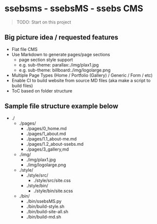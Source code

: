 # ssebsms - ssebsMS - ssebs CMS

> TODO: Start on this project

## Big picture idea / requested features
- Flat file CMS
- Use Markdown to generate pages/page sections
    - page section style support 
    - e.g. sub-theme: parallax:./img/plax1.jpg
    - e.g. sub-theme: billboard:./img/logolarge.png
- Multiple Page Types (Home / Portfolio (Gallery) / Generic / Form / etc)
- Enable CI to build website from source MD files (aka make a script to build files)
- ToC based on folder structure

## Sample file structure example below
- ./
    - ./pages/
        - ./pages/0_home.md
        - ./pages/1_about.md
        - ./pages/1.1_about-me.md
        - ./pages/1.2_about-ssebs.md
        - ./pages/3_gallery,md
    - ./img/
        - ./img/plax1.jpg
        - ./img/logolarge.png
    - ./style/
        - ./style/src/
            - ./style/src/site.css
        - ./style/bin/
            - ./style/bin/site.scss
    - ./bin/
        - ./bin/ssebsMS.py
        - ./bin/build-style.sh
        - ./bin/build-site-all.sh
        - ./bin/build-md.sh
